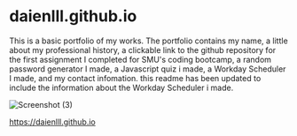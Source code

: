 # daienlll.github.io

This is a basic portfolio of my works. The portfolio contains my name, a little about my professional history, a clickable link to the github repository for the first assignment I completed for SMU's coding bootcamp, a random password generator I made, a Javascript quiz i made, a Workday Scheduler I made, and my contact infomation.
this readme has been updated to include the information about the Workday Scheduler i made.


![Screenshot (3)](https://user-images.githubusercontent.com/124468495/228090790-77c78277-1c90-4048-9e4b-89a1d0af397a.png)

https://daienlll.github.io
